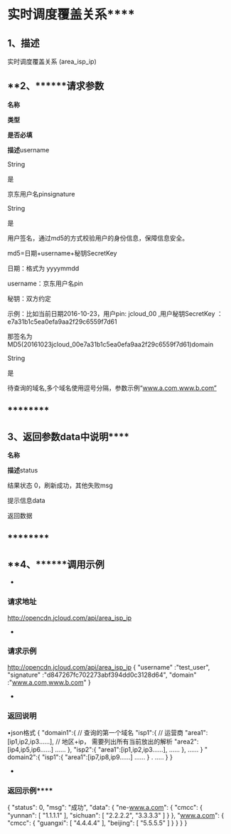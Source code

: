 # **实时调度覆盖关系******

## **1、描述**

实时调度覆盖关系 (area_isp_ip)

## **2、************请求参数******

**名称**

**类型**

**是否必填**

**描述**username

String

是

京东用户名pinsignature

String

是

用户签名，通过md5的方式校验用户的身份信息，保障信息安全。

md5=日期+username+秘钥SecretKey

日期：格式为 yyyymmdd

username：京东用户名pin

秘钥：双方约定

示例：比如当前日期2016-10-23，用户pin: jcloud_00 ,用户秘钥SecretKey ：e7a31b1c5ea0efa9aa2f29c6559f7d61

那签名为MD5(20161023jcloud_00e7a31b1c5ea0efa9aa2f29c6559f7d61)domain

String

是

待查询的域名,多个域名使用逗号分隔，参数示例“www.a.com,www.b.com”

## ********

## **3、返回参数data中说明******

**名称**

**描述**status

结果状态 0，刷新成功，其他失败msg

提示信息data

返回数据

## ********

## **4、************调用示例******

* 
### **请求地址**

http://opencdn.jcloud.com/api/area_isp_ip

* 
### **请求示例**
http://opencdn.jcloud.com/api/area_isp_ip
{
"username" :"test_user",
"signature" :"d847267fc702273abf394dd0c3128d64",
"domain" :"www.a.com,www.b.com"
}

* 
### **返回说明**

•json格式
{
"domain1":{ // 查询的第一个域名
"isp1":{ // 运营商
"area1":[ip1,ip2,ip3......], // 地区+ip， 需要列出所有当前放出的解析
"area2":[ip4,ip5,ip6......]
......
},
"isp2":{
"area1":[ip1,ip2,ip3......],
......
},
......
} "
domain2":{
"isp1":{
"area1":[ip7,ip8,ip9......]
......
} .
.....
}
}

* 
### **返回示例******
{
"status": 0,
"msg": "成功",
"data": {
"ne-www.a.com": {
"cmcc": {
"yunnan": [
"1.1.1.1"
],
"sichuan": [
"2.2.2.2",
"3.3.3.3"
]
}
},
"www.a.com": {
"cmcc": {
"guangxi": [
"4.4.4.4"
],
"beijing": [
"5.5.5.5"
]
}
}
}
}